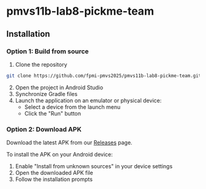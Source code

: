 # pmvs11b-lab8-pickme-team

## Installation

### Option 1: Build from source
1. Clone the repository
```bash
git clone https://github.com/fpmi-pmvs2025/pmvs11b-lab8-pickme-team.git
```
2. Open the project in Android Studio
3. Synchronize Gradle files
4. Launch the application on an emulator or physical device:
   * Select a device from the launch menu
   * Click the "Run" button

### Option 2: Download APK
Download the latest APK from our [Releases](https://github.com/fpmi-pmvs2025/pmvs11b-lab8-pickme-team/releases/latest) page.

To install the APK on your Android device:
1. Enable "Install from unknown sources" in your device settings
2. Open the downloaded APK file
3. Follow the installation prompts
